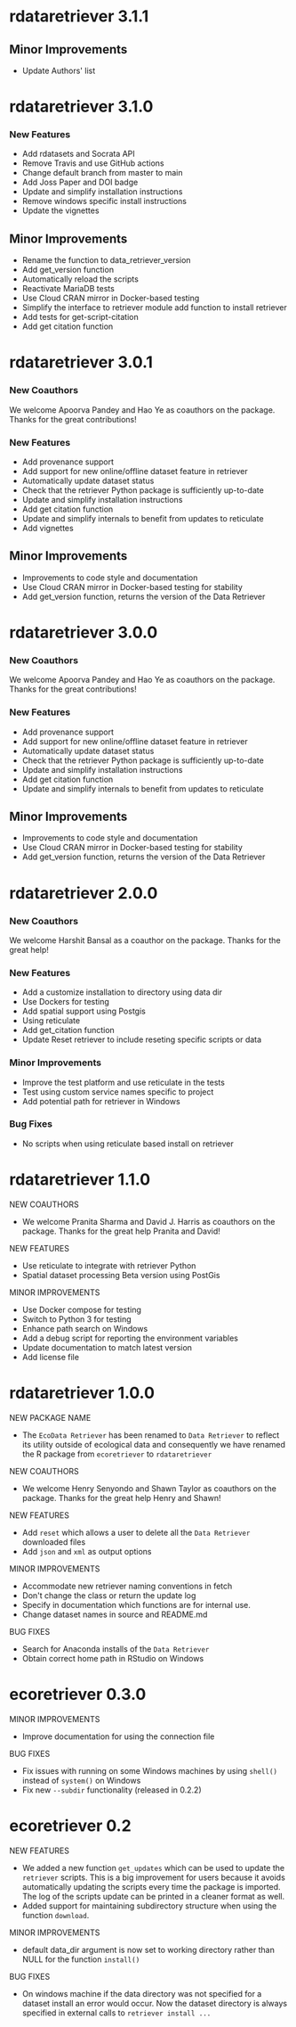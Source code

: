 rdataretriever 3.1.1
====================

## Minor Improvements

* Update Authors' list

rdataretriever 3.1.0
====================

### New Features

* Add rdatasets and Socrata API
* Remove Travis and use GitHub actions
* Change default branch from master to main
* Add Joss Paper and DOI badge
* Update and simplify installation instructions
* Remove windows specific install instructions
* Update the vignettes

## Minor Improvements

* Rename the function to data_retriever_version
* Add get_version function
* Automatically reload the scripts
* Reactivate MariaDB tests
* Use Cloud CRAN mirror in Docker-based testing
* Simplify the interface to retriever module add function to install retriever
* Add tests for get-script-citation
* Add get citation function

rdataretriever 3.0.1
====================

### New Coauthors

We welcome Apoorva Pandey and Hao Ye as coauthors on the package.
Thanks for the great contributions!

### New Features

* Add provenance support
* Add support for new online/offline dataset feature in retriever
* Automatically update dataset status
* Check that the retriever Python package is sufficiently up-to-date
* Update and simplify installation instructions
* Add get citation function
* Update and simplify internals to benefit from updates to reticulate
* Add vignettes
## Minor Improvements

* Improvements to code style and documentation
* Use Cloud CRAN mirror in Docker-based testing for stability
* Add get_version function, returns the version of the Data Retriever

rdataretriever 3.0.0
====================

### New Coauthors

We welcome Apoorva Pandey and Hao Ye as coauthors on the package.
Thanks for the great contributions!

### New Features

* Add provenance support
* Add support for new online/offline dataset feature in retriever
* Automatically update dataset status
* Check that the retriever Python package is sufficiently up-to-date
* Update and simplify installation instructions
* Add get citation function
* Update and simplify internals to benefit from updates to reticulate

## Minor Improvements

* Improvements to code style and documentation
* Use Cloud CRAN mirror in Docker-based testing for stability
* Add get_version function, returns the version of the Data Retriever

rdataretriever 2.0.0
====================

### New Coauthors

We welcome Harshit Bansal as a coauthor on the package. 
Thanks for the great help!

### New Features

* Add a customize installation to directory using data dir
* Use Dockers for testing
* Add spatial support using Postgis
* Using reticulate
* Add get_citation function
* Update Reset retriever to include reseting specific scripts or data

### Minor Improvements

* Improve the test platform and use reticulate in the tests
* Test using custom service names specific to project
* Add potential path for retriever in Windows

### Bug Fixes
* No scripts when using reticulate based install on retriever


rdataretriever 1.1.0
====================

NEW COAUTHORS

* We welcome Pranita Sharma and David J. Harris as coauthors on the package. Thanks
for the great help Pranita and David!

NEW FEATURES

* Use reticulate to integrate with retriever Python
* Spatial dataset processing Beta version using PostGis

MINOR IMPROVEMENTS

* Use Docker compose for testing
* Switch to Python 3 for testing
* Enhance path search on Windows
* Add a debug script for reporting the environment variables
* Update documentation to match latest version
* Add license file

rdataretriever 1.0.0
====================

NEW PACKAGE NAME

* The `EcoData Retriever` has been renamed to `Data Retriever` to reflect its
utility outside of ecological data and consequently we have renamed the R package
from `ecoretriever` to `rdataretriever`

NEW COAUTHORS

* We welcome Henry Senyondo and Shawn Taylor as coauthors on the package. Thanks
for the great help Henry and Shawn!

NEW FEATURES

* Add `reset` which allows a user to delete all the `Data Retriever` downloaded
files
* Add `json` and `xml` as output options

MINOR IMPROVEMENTS

* Accommodate new retriever naming conventions in fetch
* Don't change the class or return the update log
* Specify in documentation which functions are for internal use.
* Change dataset names in source and README.md

BUG FIXES

* Search for Anaconda installs of the `Data Retriever`
* Obtain correct home path in RStudio on Windows

ecoretriever 0.3.0
==================

MINOR IMPROVEMENTS

* Improve documentation for using the connection file

BUG FIXES

* Fix issues with running on some Windows machines by using `shell()` instead of
  `system()` on Windows
* Fix new `--subdir` functionality (released in 0.2.2)


ecoretriever 0.2
================

NEW FEATURES
* We added a new function `get_updates` which can be used to update the `retriever` scripts. This is a big improvement for users because it avoids automatically updating the scripts every time the package is imported. The log of the scripts update can be printed in a cleaner format as well.
* Added support for maintaining subdirectory structure when using the function `download`.

MINOR IMPROVEMENTS

* default data_dir argument is now set to working directory rather than NULL for the function `install()`

BUG FIXES

* On windows machine if the data directory was not specified for a dataset install an error would occur. Now the dataset directory is always specified in external calls to `retriever install ...`

